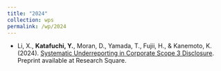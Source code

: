 ```yaml
---
title: "2024"
collection: wps
permalink: /wp/2024
---
```

* Li, X., **Katafuchi, Y.**, Moran, D., Yamada, T., Fujii, H., & Kanemoto, K. (2024). [Systematic Underreporting in Corporate Scope 3 Disclosure](https://www.researchsquare.com/article/rs-3670939/). Preprint available at Research Square.